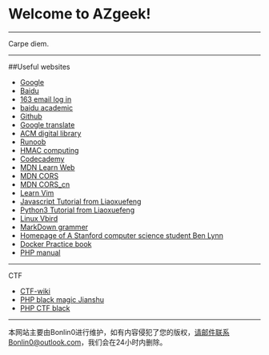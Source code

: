 # Welcome to AZgeek!

---

Carpe diem.

---

##Useful websites
	
* <a href="https://www.google.com.hk/" target="_blank">Google</a>
* <a href="https://www.baidu.com/" target="_blank">Baidu</a>
* <a href="https://mail.163.com/" target="_blank">163 email log in</a>
* <a href="http://xueshu.baidu.com/" target="_blank">baidu academic</a>
* <a href="https://github.com/" target="_blank">Github</a>
* <a href="https://translate.google.cn" target="_blank">Google translate</a>
* <a href="https://dl.acm.org/dl.cfm" target="_blank">ACM digital library</a>
* <a href="http://www.runoob.com/" target="_blank">Runoob</a>
* <a href="https://1024tools.com/hmac" target="_blank">HMAC computing</a>
* <a href="https://www.codecademy.com/" target="_blank">Codecademy</a>		
* <a href="https://developer.mozilla.org/zh-CN/docs/learn" target="_blank">MDN Learn Web</a>
* <a href="https://developer.mozilla.org/en-US/docs/Web/HTTP/CORS" target="_blank">MDN CORS</a>
* <a href="https://developer.mozilla.org/zh-CN/docs/Web/HTTP/Access_control_CORS" target="_blank">MDN CORS_cn</a>	
* <a href="https://coolshell.cn/articles/5426.html" target="_blank">Learn Vim</a>
* <a href="https://www.liaoxuefeng.com/wiki/001434446689867b27157e896e74d51a89c25cc8b43bdb3000" target="_blank">Javascript Tutorial from Liaoxuefeng</a>
* <a href="https://www.liaoxuefeng.com/wiki/0014316089557264a6b348958f449949df42a6d3a2e542c000" target="_blank">Python3 Tutorial from Liaoxuefeng</a>
* <a href="http://linux.vbird.org/" target="_blank">Linux Vbird</a>
* <a href="https://www.jianshu.com/p/191d1e21f7ed" target="_blank">MarkDown grammer</a>
* <a href="http://www-cs-students.stanford.edu/~blynn//" target="_blank">Homepage of A  Stanford computer science student Ben Lynn</a>
* <a href="https://docker_practice.gitee.io/" target="_blank">Docker Practice book</a>
* <a href="http://php.net/manual/zh/" target="_blank">PHP manual</a>

---

CTF

* <a href="https://ctf-wiki.github.io/ctf-wiki/" target="_blank">CTF-wiki</a>
* <a href="https://www.jianshu.com/p/d433d9f89102" target="_blank">PHP black magic Jianshu</a>
* <a href="http://www.am0s.com/ctf/128.html" target="_blank">PHP CTF black</a>


---

本网站主要由Bonlin0进行维护，如有内容侵犯了您的版权，请邮件联系Bonlin0@outlook.com，我们会在24小时内删除。